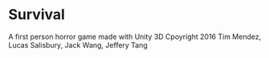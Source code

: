 # Survival
A first person horror game made with Unity 3D 
Cpoyright 2016 Tim Mendez, Lucas Salisbury, Jack Wang, Jeffery Tang
